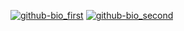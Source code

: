 <a href="https://github.com/doktauwu">![github-bio_first](https://user-images.githubusercontent.com/98882733/152156031-cc03d2fb-2b62-4d51-a6bf-9c931259d20a.png)</a>
<a href="https://doktauwu.com/">![github-bio_second](https://user-images.githubusercontent.com/98882733/152156046-96caa5f4-2399-4ad4-9a35-6bb97c687bd9.png)</a>
